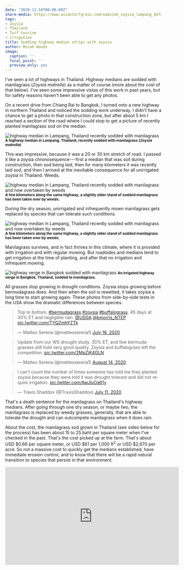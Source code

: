 ```yaml
---
date: "2020-11-14T00:00:00Z"
share-media: https://www.asianturfgrass.comroadside_zoysia_lampang_before.jpg
tags:
- Zoysia
- Thailand
- Turf tourism
- Irrigation
title: Sodding highway median strips with zoysia
author: Micah Woods
image:
  caption: ''
  focal_point: ''
  preview_only: yes
---
```


I've seen a lot of highways in Thailand. Highway medians are sodded with manilagrass (*Zoysia matrella*) as a matter of course (more about the cost of that below). I've seen some impressive vistas of this work in past years, but for safety reasons haven't been able to get any photos.

On a recent drive from Chiang Rai to Bangkok, I turned onto a new highway in northern Thailand and noticed the sodding work underway. I didn't have a chance to get a photo in that construction zone, but after about 5 km I reached a section of the road where I could stop to get a picture of recently planted manilagrass sod on the median.

![highway median in Lampang, Thailand recently sodded with manilagrass](roadside_zoysia_lampang_before.jpg)
<small><strong>A highway median in Lampang, Thailand, recently sodded with manilagrass (*Zoysia matrella*) </strong></small>

This was impressive, because it was a 20 or 30 km stretch of road. I passed it like a zoysia chronosequence---first a median that was soil during construction, then sod being laid, then for many kilometers it was recently laid sod, and then I arrived at the inevitable consequence for all unirrigated zoysia in Thailand. Weeds.

![highway median in Lampang, Thailand recently sodded with manilagrass and now overtaken by weeds](roadside_zoysia_lampang_after1.jpg)
<small><strong>A few kilometers along the same highway, a slightly older stand of sodded manilagrass has been taken over by weeds.</strong></small>

During the dry season, unirrigated and infrequently mown manilagrass gets replaced by species that can tolerate such conditions. 

![highway median in Lampang, Thailand recently sodded with manilagrass and now overtaken by weeds](roadside_zoysia_lampang_after2.jpg)
<small><strong>A few kilometers along the same highway, a slightly older stand of sodded manilagrass has been taken over by weeds.</strong></small>

Manilagrass survives, and in fact thrives in this climate, where it is provided with irrigation and with regular mowing. But roadsides and medians tend to get irrigation at the time of planting, and after that no irrigation and infrequent mowing.

![highway verge in Bangkok sodded with manilagrass](roadside_zoysia_bangkok.jpg)
<small><strong>An irrigated highway verge in Bangkok, Thailand, sodded to manilagrass.</strong></small>

All grasses stop growing in drought conditions. Zoysia stops growing before bermudagrass does. And then when the soil is rewetted, it takes zoysia a long time to start growing again. These photos from side-by-side tests in the USA show the dramatic differences between species.

<blockquote class="twitter-tweet"><p lang="en" dir="ltr">Top to bottom, <a href="https://twitter.com/hashtag/bermudagrass?src=hash&amp;ref_src=twsrc%5Etfw">#bermudagrass</a> <a href="https://twitter.com/hashtag/zoysia?src=hash&amp;ref_src=twsrc%5Etfw">#zoysia</a> <a href="https://twitter.com/hashtag/buffalograss?src=hash&amp;ref_src=twsrc%5Etfw">#buffalograss</a>, 45 days at 30% ET and negligible rain. <a href="https://twitter.com/USGA?ref_src=twsrc%5Etfw">@USGA</a> <a href="https://twitter.com/kmorris_NTEP?ref_src=twsrc%5Etfw">@kmorris_NTEP</a> <a href="https://t.co/TYQZmhYZTk">pic.twitter.com/TYQZmhYZTk</a></p>&mdash; Matteo Serena (@matteoserena1) <a href="https://twitter.com/matteoserena1/status/1283805717967798273?ref_src=twsrc%5Etfw">July 16, 2020</a></blockquote> <script async src="https://platform.twitter.com/widgets.js" charset="utf-8"></script> 

<blockquote class="twitter-tweet"><p lang="en" dir="ltr">Update from our WS drought study. 30% ET, and few bermudagrasses still hold very good quality. Zoysia and buffalograss left the competition. <a href="https://t.co/2MpZjK4GLN">pic.twitter.com/2MpZjK4GLN</a></p>&mdash; Matteo Serena (@matteoserena1) <a href="https://twitter.com/matteoserena1/status/1294416003850317826?ref_src=twsrc%5Etfw">August 14, 2020</a></blockquote> <script async src="https://platform.twitter.com/widgets.js" charset="utf-8"></script> 

<blockquote class="twitter-tweet"><p lang="en" dir="ltr">I can’t count the number of times someone has told me they planted zoysia because they were told it was drought tolerant and did not require irrigation. <a href="https://t.co/AwJluOa61y">pic.twitter.com/AwJluOa61y</a></p>&mdash; Travis Shaddox (@TravisShaddox) <a href="https://twitter.com/TravisShaddox/status/1281792700816203776?ref_src=twsrc%5Etfw">July 11, 2020</a></blockquote> <script async src="https://platform.twitter.com/widgets.js" charset="utf-8"></script> 

That's a death sentence for the manilagrass on Thailand's highway medians. After going through one dry season, or maybe two, the manilagrass is replaced by weedy grasses, generally, that are able to tolerate the drought and can outcompete manilagrass when it does rain.

About the cost, the manilagrass sod grown in Thailand (see video below for the process) has been about 15 to 25 baht per square meter when I've checked in the past. That's the cost picked up at the farm. That's about USD $0.66 per square meter, or USD $61 per 1,000 ft<sup>2</sup> or USD $2,670 per acre. So not a massive cost to quickly get the medians established, have immediate erosion control, and to know that there will be a rapid natural transition to species that persist in that environment.

<iframe width="560" height="315" src="https://www.youtube.com/embed/frUkAmBSKyg" frameborder="0" allow="accelerometer; autoplay; clipboard-write; encrypted-media; gyroscope; picture-in-picture" allowfullscreen></iframe>
